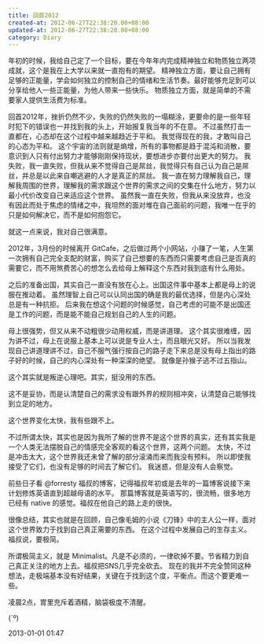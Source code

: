 ```yaml
---
title: 回首2012
created-at: 2012-06-27T22:38:20.00+08:00
updated-at: 2012-06-27T22:38:20.00+08:00
category: Diary
---
```


年初的时候，我给自己定了一个目标，要在今年年内完成精神独立和物质独立两项成就，这个是我在上大学以来就一直抱有的期望。
精神独立方面，要让自己拥有足够的正能量，学会如何独立的控制自己的情绪和生活节奏。最好能够充足到可以分享给他人一些正能量，为他人带来一些快乐。
物质独立方面，就是简单的不需要家人提供生活费为标准。

回首2012年，挫折仍然不少，失败的仍然失败的一塌糊涂，更要命的是一些年轻时犯下的错误也一并找到我的头上，开始报复我当年的不在意。
不过虽然打击一直都在，心态却在这个过程中越来越趋近于平和。
我觉得现在的我，才敢叫自己的心态为平和。
这个宇宙的法则就是熵增，所有的事物都是趋于混沌和消散，要意识到人只有付出努力才能够刚刚保持现状，要想进步亦要付出更大的努力。
我失败，我一直失败，但我从来不觉得自己是屌丝，我觉得只有自己认为自己是屌丝，并总是以此来自嘲逃避的人才是真正的屌丝。
我一直在努力理解我自己，理解我周围的世界，理解我的需求跟这个世界的需求之间的交集在什么地方，努力以最小代价改变自己来适应这个世界。
虽然我一直在失败，但我从来没放弃，也没有因此而处于焦虑的情绪之中，我坦然的面对堆在自己面前的问题，我唯一在乎的只是如何解决它，而不是如何抱怨它。

就这一点来说，我对自己很满意。

2012年，3月份的时候离开 GitCafe，之后做过两个小网站，小赚了一笔，人生第一次拥有自己完全支配的财富，购买了自己想要的东西而只需要考虑自己是否真的需要它，而不用煞费苦心的想怎么去给母上解释这个东西对我到底有什么用处。

之后的准备出国，其实自己一直没有放在心上。出国这件事中基本上都是母上的说服在推动着。
虽然理智上自己可以认同出国的确是我的最优选择，但是内心深处总是有一种抗拒。
后来我在想这个问题的时候感觉，自己考虑的可能不是出国还是工作的问题，而是能不能自己规划自己的人生的问题。

母上很强势，但又从来不动粗很少动用权威，而是讲道理。
这个其实很难缠，因为讲不过，母上在说服上基本上可以说是专业人士，而且眼光又好。
所以当我发现自己讲道理讲不过，自己不服气强行按自己的路子走下来总是没有母上指出的路子好的时候，自己的内心深处有一种深深的绝望。
就像是孙猴子逃不过五指山。

这个其实就是叛逆心理吧。其实，挺没用的东西。

这不是妥协，而是认清楚自己的需求没有跟外界的规则相冲突，认清楚自己能够找到立足的地方。


这个世界变化太快，我有些跟不上。

不过所谓太快，其实也是因为我所了解的世界不是这个世界的真实，还有其实我是一个人类无法摆脱自己的情感完全客观的看这个世界，这两个问题。
太快，不过是冲击太大，这个世界我还未曾了解的部分滚涌而来而我没有预料。
所以即使我接受了它们，也没有足够的时间去了解它们。
我迷惑，但是没有人会察觉。

前些日子看 @forresty 福叔的博客，记得福叔年初或是去年的一篇博客说接下来计划修炼英语直到超越母语的水平。
那篇博客就是英语写的，很流畅，很多地方已经有 native 的感觉。福叔在他自己的路上走的很快。

很像总结，其实也就是在回顾，自己像毛姆的小说《刀锋》中的主人公一样，面对这个世界致力于找到自己真正需要的东西。
在这个过程中发展自己的生存主义。
福叔说，要极简。

所谓极简主义，就是 Minimalist。凡是不必须的，一律砍掉不要。节省精力到自己真正关注的地方上去。福叔把SNS几乎完全砍去。
现在的我并不完全赞同这种想法，走极端基本没有好结果，关键在于找到这个度，平衡点。而这个要更难一些。


凌晨2点，胃里充斥着酒精，脑袋极度不清醒。

(´º)

2013-01-01 01:47
